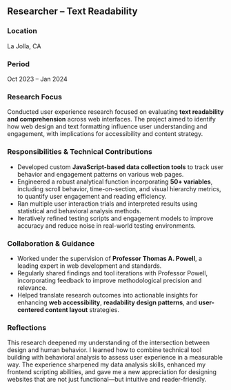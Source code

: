 ## Researcher – Text Readability

### Location

La Jolla, CA

### Period

Oct 2023 – Jan 2024

### Research Focus

Conducted user experience research focused on evaluating **text readability and comprehension** across web interfaces. The project aimed to identify how web design and text formatting influence user understanding and engagement, with implications for accessibility and content strategy.

### Responsibilities & Technical Contributions

- Developed custom **JavaScript-based data collection tools** to track user behavior and engagement patterns on various web pages.
- Engineered a robust analytical function incorporating **50+ variables**, including scroll behavior, time-on-section, and visual hierarchy metrics, to quantify user engagement and reading efficiency.
- Ran multiple user interaction trials and interpreted results using statistical and behavioral analysis methods.
- Iteratively refined testing scripts and engagement models to improve accuracy and reduce noise in real-world testing environments.

### Collaboration & Guidance

- Worked under the supervision of **Professor Thomas A. Powell**, a leading expert in web development and standards.
- Regularly shared findings and tool iterations with Professor Powell, incorporating feedback to improve methodological precision and relevance.
- Helped translate research outcomes into actionable insights for enhancing **web accessibility**, **readability design patterns**, and **user-centered content layout** strategies.

### Reflections

This research deepened my understanding of the intersection between design and human behavior. I learned how to combine technical tool building with behavioral analysis to assess user experience in a measurable way. The experience sharpened my data analysis skills, enhanced my frontend scripting abilities, and gave me a new appreciation for designing websites that are not just functional—but intuitive and reader-friendly.
